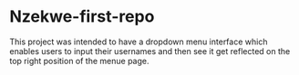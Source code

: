 # Nzekwe-first-repo
This project was intended to have a dropdown menu interface which enables users to input their usernames and then see it get reflected on the top right position of the menue page.
